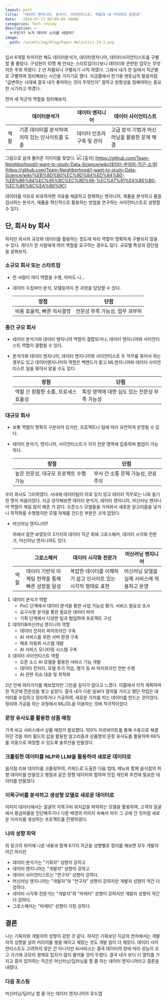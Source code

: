 ```yaml
---
layout: post
title:  "데이터 엔지니어, 분석가, 사이언티스트: 역할과 내 커리어의 방향성"
date:   2024-07-17 09:09:09 +0900
categories: Tech review
description: >
  누구인가? 누가 데이터 소리를 내었어?
image: 
  path: /assets/img/blog/Paper.Holistics.14-2.png
---
```


입사 6개월 차까지만 해도 데이터분석가, 데이터엔지니어, 데이터사이언티스트를 구별할 줄 몰랐다. 구성원이 10명 채 안되는 스타트업이다보니 데이터와 관련된 업무는 무엇이든 주워 하였다. 2 년 차쯤되니 구별되기 시작 하였다. 그래서 내가 한 일에서 직군별로 구별하여 정리해보는 시간을 가지기로 했다. 지금쯤에서 한기용 멘토님의 말씀처럼 “급변하는 시대에 결국 내가 좋아하는 것이 무엇인지”  정하고 방향성을 정해야하는 중요한 시기라고 여겼다.

먼저 세 직군의 역할을 정리해보자.

|  | 데이터분석가 | 데이터 엔지니어 | 데이터 사이언티스트 |
| --- | --- | --- | --- |
| 역할 | 기존 데이터를 분석하여 의미 있는 인사이트를 도출 | 데이터 인프라 구축 및 관리 | 고급 분석 기법과 머신러닝을 활용한 문제 해결 |

그림으로 쉽게 풀어준 이미지를 찾았다.
![](https://camo.githubusercontent.com/88ea600210f0f0011d76453ae7555a224c907628903fa40361ad71d324d4b0a3/68747470733a2f2f7777772e64726f70626f782e636f6d2f732f77316a76736466306d7638667a346a2f53637265656e73686f74253230323031382d30372d323025323031312e35362e31392e706e673f7261773d31)
[출처] [https://github.com/Team-Neighborhood/I-want-to-study-Data-Science/wiki/데이터-분야의-직군-소개](https://github.com/Team-Neighborhood/I-want-to-study-Data-Science/wiki/%EB%8D%B0%EC%9D%B4%ED%84%B0-%EB%B6%84%EC%95%BC%EC%9D%98-%EC%A7%81%EA%B5%B0-%EC%86%8C%EA%B0%9C)

데이터를 석유로 비유하자면 석유를 채굴하고 정제하는 엔지니어, 제품을 분석하고 품질 검사하는 분석가, 제품을 혁신적으로 활용하는 방법을 연구하는 사이언티스트로 설명할 수 있다. 

## 단, 회사 by 회사

하지만 회사의 규모와 데이터를 활용하는 정도에 따라 역할이 명확하게 구별되지 않을 수 있다. 게다가 한 사람에게 여러 역할을 요구하는 경우도 많다. 규모별 특성과 장단점을 살펴보자.

### 소규모 회사 또는 스타트업

- 한 사람이 여러 역할을 수행, 아마도 나…
- 데이터 수집부터 분석, 모델링까지 전 과정을 담당할 수 있다.
    
    
    | 장점 | 단점 |
    | --- | --- |
    | 비용 효율적, 빠른 의사결정 | 전문성 부족 가능성, 업무 과부하 |

### 중간 규모 회사

- 데이터 분석가와 데이터 엔지니어 역할이 결합되거나, 데이터 엔지니어와 사이언티스트 역할이 결합될 수 있다.
- 분석가와 데이터 엔지니어, 데이터 엔지니어와 사이언티스트 두 직무를 묶어서 하는 경우도 있고 데이터엔지니어의 역할은 백엔드가 맡고 ML엔지니어와 데이터 사이언티스트 일을 묶어서 맡을 수도 있다.
    
    
    | 장점 | 단점 |
    | --- | --- |
    | 역할 간 원활한 소통, 프로세스 효율성 | 특정 영역에 대한 심도 있는 전문성 부족 가능성 |

### 대규모 회사

- 보통 역할이 명확히 구분되어 있지만, 프로젝트나 팀에 따라 유연하게 운영될 수 있다.
- 데이터 분석가, 엔지니어, 사이언티스트가 각각 전문 영역에 집중하며 협업이 가능하다.
    
    
    | 장점 | 단점 |
    | --- | --- |
    | 높은 전문성, 대규모 프로젝트 수행 가능 | 부서 간 소통 문제 가능성, 관료주의 |

우리 회사도 그러하였다. 사내에 데이터팀이 따로 있지 않고 데이터 직무로는 나와 동기 한 명이 처음이었다. 지금 생각해보면 데이터 분석가, 데이터 엔지니어, 머신러닝 엔지니어 역할이 제일 많이 해온 거 같다. 오픈소스 모델들을 가져와서 새로운 알고리즘을 넣거나 최적화를 수행했지만 모델 자체를 건드린 부분은 크게 없었다. 

- 머신러닝 엔지니어?
    
     위에서 잠깐 보였듯이 3가지의 데이터 직군 외에 그로스해커, 데이터 시각화 전문가, 머신러닝 엔지니어도 있다.
    
    |  | 그로스해커 | 데이터 시각화 전문가 | 머신러닝 엔지니어 |
    | --- | --- | --- | --- |
    | 역할 | 데이터 기반의 마케팅 전략을 통해 빠른 성장을 달성 | 복잡한 데이터를 이해하기 쉽고 인사이트 있는 시각적 형태로 표현 | 머신러닝 모델을 실제 서비스에 적용하고 운영 |

1. 데이터 분석가 역할
    - PoC 단계에서 데이터 분석을 통한 사업 가능성 평가, 서비스 필요성 조사
    - 요구사항 분석을 통한 필요한 데이터 파악
    - 기획 단계에서 다양한 팀과 협업하여 프로젝트 구성
2. 데이터&머신러닝 엔지니어 역할
    - 데이터 전처리 파이프라인 구축
    - AI 서비스를 위한 서버 환경 구축
    - 배포 자동화 시스템 개발
    - AI 서비스 모니터링 시스템 구축
3. 데이터 사이언티스트 역할
    - 오픈 소스 AI 모델을 활용한 서비스 기능 개발
    - 데이터 전처리, 모델 추가 학습, 평가 등 AI 파이프라인 전반 수행
    - AI 관련 이슈 대응 및 최적화

2년 안에 여러가지를 해보았지만 그만큼 깊이가 없다고 느꼈다. 이쯤에서 이직 계획하며 한 직군에 전문성을 쌓고 싶었다.
결국 내가 다른 일보다 열의를 가지고 했던 작업은 데이터를 수집하고 정리하거나 가공하여, 새로운 가치를 띄는 데이터를 만드는 것이었다. 정리와 가공을 하는 과정에서 ML/DL을 이용하는 것에 적극적이었다. 

### 문장 유사도를 활용한 상품 매칭

가격 비교 서비스에서 상품 매칭이 필요했다. 100% 아르바이트를 통해 수동으로 해결하던 것을 여러 필드의 값을 활용한 알고리즘과 상품명의 문장 유사도를 활용하여 66%를 자동으로 매칭할 수 있도록 솔루션을 만들었다. 

### 크롤링한 데이터를 NLP와 LLM을 활용하여 새로운 데이터로

음식점 리뷰 데이터를 크롤링하여, 키워드로 도출한 다음 업태, 메뉴와 함께 음식점의 취향 데이터를 만들었고 평점과 같은 정형 데이터와 합하여 맛집 개인화 추천에 필요한 데이터를 만들었다.

### 이목구비를 분석하고 생성형 모델로 새로운 데이터로

이미지 데이터에서는 얼굴의 이목구비 위치값을 파악하는 모델을 활용하여, 고객의 얼굴에서 황금비율을 진단해주거나 다른 배경의 이미지 속에서 마치 그 곳에 간 것처럼 새로운 이미지를 생성하는 프로젝트를 진행하였다.

### 나의 성향 파악

위 링크의 위키에 나온 내용과 함께 6가지 직군을 성향별로 정리를 해보면 
모두 개발자이긴 하지만

- 데이터 분석가는 "기획자" 성향이 강하고
- 데이터 엔지니어는 "개발자" 성향이 강하고
- 데이터 사이언티스트는 "연구자" 성향이 강하다.
- 머신러닝 엔지니어는 "개발자"와 "연구자" 성향이 강하지만 개발자 성향이 약간 더 강하다.
- 데이터 시각화 전문가는 "개발자"와 "마케터" 성향이 강하지만 개발자 성향이 약간 더 강하다.
- 그로스해커는 "마케터" 성향이 가장 강하다.

## 결론
나는 기획자와 개발자의 성향이 강한 것 같다. 하지만 기획보단 지금의 연차에서는 개발자의 성향을 살려 커리어를 쌓을 때이고 재밌는 것도 개발 일이 더 재밌다. 
데이터 사이언티스트도 고려하지 않은 건 아니지만 AI서비스는 결국 데이터의 양에 따라 성능이 오고 가기에 규모의 경제로 입지가 많이 줄어들 것이 두렵다. 
결국 내가 보다 더 열의를 가지고 흥미 있어하는 직군은 머신러닝/딥러닝을 할 줄 아는 데이터 엔지니어라고 결론을 내렸다.

### 다음 포스팅

머신러닝/딥러닝 할 줄 아는 데이터 엔지니어의 로드맵

[jekyll-docs]: https://jekyllrb.com/docs/home
[jekyll-gh]:   https://github.com/jekyll/jekyll
[jekyll-talk]: https://talk.jekyllrb.com/